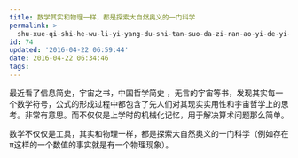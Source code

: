 ```yaml
---
title: 数学其实和物理一样，都是探索大自然奥义的一门科学
permalink: >-
  shu-xue-qi-shi-he-wu-li-yi-yang-du-shi-tan-suo-da-zi-ran-ao-yi-de-yi-men-ke-xue
id: 74
updated: '2016-04-22 06:59:44'
date: 2016-04-22 06:34:46
tags:
---
```


最近看了信息简史，宇宙之书，中国哲学简史 ，无言的宇宙等书，发现其实每一个数学符号，公式的形成过程中都包含了先人们对其现实实用性和宇宙哲学上的思考。非常有意思。而不仅仅是上学时的机械化记忆，用于解决算术问题那么简单。

数学不仅仅是工具，其实和物理一样，都是探索大自然奥义的一门科学（例如存在π这样的一个数值的事实就是有一个物理现象）。